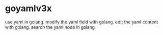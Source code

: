 # goyamlv3x
use yaml in golang. modify the yaml field with golang. edit the yaml content with golang. search the yaml node in golang.
